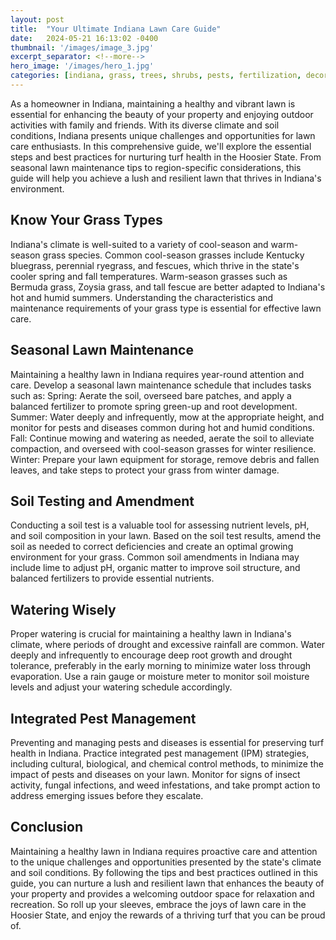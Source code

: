 ```yaml
---
layout: post
title:  "Your Ultimate Indiana Lawn Care Guide"
date:   2024-05-21 16:13:02 -0400
thumbnail: '/images/image_3.jpg'
excerpt_separator: <!--more-->
hero_image: '/images/hero_1.jpg'
categories: [indiana, grass, trees, shrubs, pests, fertilization, decoration, curb appeal, garden, flowers, recreation]
---
```

As a homeowner in Indiana, maintaining a healthy and vibrant lawn is essential for enhancing the beauty of your property and enjoying outdoor activities with family and friends. <!--more-->With its diverse climate and soil conditions, Indiana presents unique challenges and opportunities for lawn care enthusiasts. In this comprehensive guide, we'll explore the essential steps and best practices for nurturing turf health in the Hoosier State. From seasonal lawn maintenance tips to region-specific considerations, this guide will help you achieve a lush and resilient lawn that thrives in Indiana's environment.

## Know Your Grass Types
Indiana's climate is well-suited to a variety of cool-season and warm-season grass species. Common cool-season grasses include Kentucky bluegrass, perennial ryegrass, and fescues, which thrive in the state's cooler spring and fall temperatures. Warm-season grasses such as Bermuda grass, Zoysia grass, and tall fescue are better adapted to Indiana's hot and humid summers. Understanding the characteristics and maintenance requirements of your grass type is essential for effective lawn care.

## Seasonal Lawn Maintenance
Maintaining a healthy lawn in Indiana requires year-round attention and care. Develop a seasonal lawn maintenance schedule that includes tasks such as:
Spring: Aerate the soil, overseed bare patches, and apply a balanced fertilizer to promote spring green-up and root development.
Summer: Water deeply and infrequently, mow at the appropriate height, and monitor for pests and diseases common during hot and humid conditions.
Fall: Continue mowing and watering as needed, aerate the soil to alleviate compaction, and overseed with cool-season grasses for winter resilience.
Winter: Prepare your lawn equipment for storage, remove debris and fallen leaves, and take steps to protect your grass from winter damage.

## Soil Testing and Amendment
Conducting a soil test is a valuable tool for assessing nutrient levels, pH, and soil composition in your lawn. Based on the soil test results, amend the soil as needed to correct deficiencies and create an optimal growing environment for your grass. Common soil amendments in Indiana may include lime to adjust pH, organic matter to improve soil structure, and balanced fertilizers to provide essential nutrients.

## Watering Wisely
Proper watering is crucial for maintaining a healthy lawn in Indiana's climate, where periods of drought and excessive rainfall are common. Water deeply and infrequently to encourage deep root growth and drought tolerance, preferably in the early morning to minimize water loss through evaporation. Use a rain gauge or moisture meter to monitor soil moisture levels and adjust your watering schedule accordingly.

## Integrated Pest Management
Preventing and managing pests and diseases is essential for preserving turf health in Indiana. Practice integrated pest management (IPM) strategies, including cultural, biological, and chemical control methods, to minimize the impact of pests and diseases on your lawn. Monitor for signs of insect activity, fungal infections, and weed infestations, and take prompt action to address emerging issues before they escalate.

## Conclusion
Maintaining a healthy lawn in Indiana requires proactive care and attention to the unique challenges and opportunities presented by the state's climate and soil conditions. By following the tips and best practices outlined in this guide, you can nurture a lush and resilient lawn that enhances the beauty of your property and provides a welcoming outdoor space for relaxation and recreation. So roll up your sleeves, embrace the joys of lawn care in the Hoosier State, and enjoy the rewards of a thriving turf that you can be proud of.

